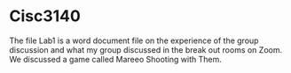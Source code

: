 # Cisc3140
The file Lab1 is a word document file on the experience of the group discussion and what my group discussed in the break out rooms on Zoom. We discussed a game called Mareeo Shooting with Them.
